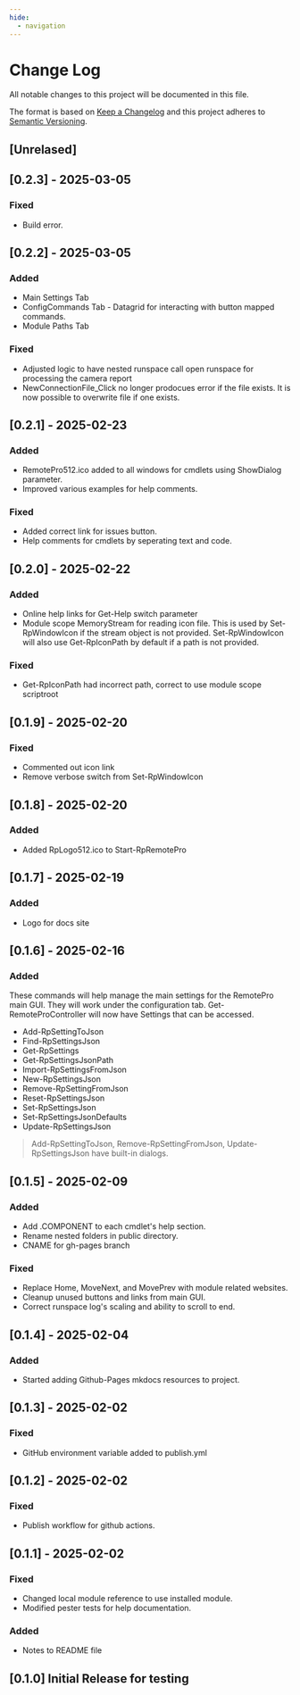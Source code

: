 ```yaml
---
hide:
  - navigation
---
```

# Change Log

All notable changes to this project will be documented in this file.

The format is based on [Keep a Changelog](http://keepachangelog.com/)
and this project adheres to [Semantic Versioning](http://semver.org/).

## [Unrelased]

## [0.2.3] - 2025-03-05

### Fixed

- Build error.

## [0.2.2] - 2025-03-05

### Added

- Main Settings Tab
- ConfigCommands Tab - Datagrid for interacting with button mapped commands.
- Module Paths Tab


### Fixed

- Adjusted logic to have nested runspace call open runspace for processing
the camera report
- NewConnectionFile_Click no longer prodocues error if the file exists.
It is now possible to overwrite file if one exists.


## [0.2.1] - 2025-02-23

### Added

- RemotePro512.ico added to all windows for cmdlets using ShowDialog parameter.
- Improved various examples for help comments.

### Fixed

- Added correct link for issues button.
- Help comments for cmdlets by seperating text and code.

## [0.2.0] - 2025-02-22

### Added

- Online help links for Get-Help switch parameter
- Module scope MemoryStream for reading icon file. This is used
by Set-RpWindowIcon if the stream object is not provided.
Set-RpWindowIcon will also use Get-RpIconPath by default if a path
is not provided.

### Fixed

- Get-RpIconPath had incorrect path, correct to use module scope scriptroot


## [0.1.9] - 2025-02-20

### Fixed

- Commented out icon link
- Remove verbose switch from Set-RpWindowIcon

## [0.1.8] - 2025-02-20

### Added

- Added RpLogo512.ico to Start-RpRemotePro

## [0.1.7] - 2025-02-19

### Added

- Logo for docs site

## [0.1.6] - 2025-02-16

### Added

These commands will help manage the main settings for the RemotePro main GUI.
They will work under the configuration tab. Get-RemoteProController will now have
Settings that can be accessed.

- Add-RpSettingToJson
- Find-RpSettingsJson
- Get-RpSettings
- Get-RpSettingsJsonPath
- Import-RpSettingsFromJson
- New-RpSettingsJson
- Remove-RpSettingFromJson
- Reset-RpSettingsJson
- Set-RpSettingsJson
- Set-RpSettingsJsonDefaults
- Update-RpSettingsJson

> Add-RpSettingToJson, Remove-RpSettingFromJson, Update-RpSettingsJson have built-in dialogs.

## [0.1.5] - 2025-02-09

### Added

- Add .COMPONENT to each cmdlet's help section.
- Rename nested folders in public directory.
- CNAME for gh-pages branch

### Fixed

- Replace Home, MoveNext, and MovePrev with module related websites.
- Cleanup unused buttons and links from main GUI.
- Correct runspace log's scaling and ability to scroll to end.

## [0.1.4] - 2025-02-04

### Added

- Started adding Github-Pages mkdocs resources to project.

## [0.1.3] - 2025-02-02

### Fixed

- GitHub environment variable added to publish.yml


## [0.1.2] - 2025-02-02

### Fixed

- Publish workflow for github actions.

## [0.1.1] - 2025-02-02

### Fixed

- Changed local module reference to use installed module.
- Modified pester tests for help documentation.

### Added

- Notes to README file


## [0.1.0] Initial Release for testing
